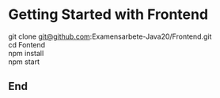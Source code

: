 # Getting Started with Frontend

git clone git@github.com:Examensarbete-Java20/Frontend.git\
cd Fontend\
npm install\
npm start

## End
